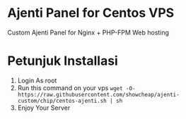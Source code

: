 # Ajenti Panel for Centos VPS
Custom Ajenti Panel for Nginx + PHP-FPM Web hosting

# Petunjuk Installasi
1. Login As root
2. Run this command on your vps
`wget -O- https://raw.githubusercontent.com/showcheap/ajenti-custom/chip/centos-ajenti.sh | sh`
3. Enjoy Your Server
